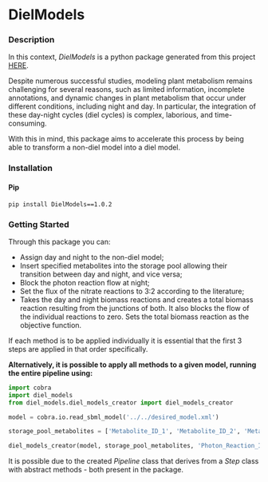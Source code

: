 # DielModels

### Description
In this context, *DielModels* is a python package generated from this project [HERE](https://github.com/LucianaMartins26/DielModels.git).

Despite numerous successful studies, modeling plant metabolism remains challenging for several reasons, such as limited information, incomplete annotations, and dynamic changes in plant metabolism that occur under different conditions, including night and day.
In particular, the integration of these day-night cycles (diel cycles) is complex, laborious, and time-consuming.

With this in mind, this package aims to accelerate this process by being able to transform a non-diel model into a diel model.

### Installation
#### Pip

``` pip install DielModels==1.0.2 ```

### Getting Started
Through this package you can:

* Assign day and night to the non-diel model;
* Insert specified metabolites into the storage pool allowing their transition between day and night, and vice versa; 
* Block the photon reaction flow at night; 
* Set the flux of the nitrate reactions to 3:2 according to the literature; 
* Takes the day and night biomass reactions and creates a total biomass reaction resulting from the junctions of both. It also blocks the flow of the individual reactions to zero. Sets the total biomass reaction as the objective function.

If each method is to be applied individually it is essential that the first 3 steps are applied in that order specifically.

**Alternatively, it is possible to apply all methods to a given model, running the entire pipeline using:**

```python
import cobra
import diel_models
from diel_models.diel_models_creator import diel_models_creator

model = cobra.io.read_sbml_model('../../desired_model.xml')

storage_pool_metabolites = ['Metabolite_ID_1', 'Metabolite_ID_2', 'Metabolite_ID_3']

diel_models_creator(model, storage_pool_metabolites, 'Photon_Reaction_ID', 'Biomass_Reaction_ID', 'Nitrate_Reaction_ID')
```

It is possible due to the created *Pipeline* class that derives from a *Step* class with abstract methods - both present in the package.